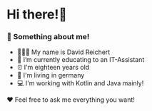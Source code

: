 # Hi there!👋

### 📃 Something about me!

- 🙋🏻‍♂️ My name is David Reichert
- 🌱 I’m currently educating to an IT-Assistant
- ⏰ I'm eighteen years old
- 🏡 I'm living in germany
- 💻 I'm working with Kotlin and Java mainly!

❤️ Feel free to ask me everything you want!
